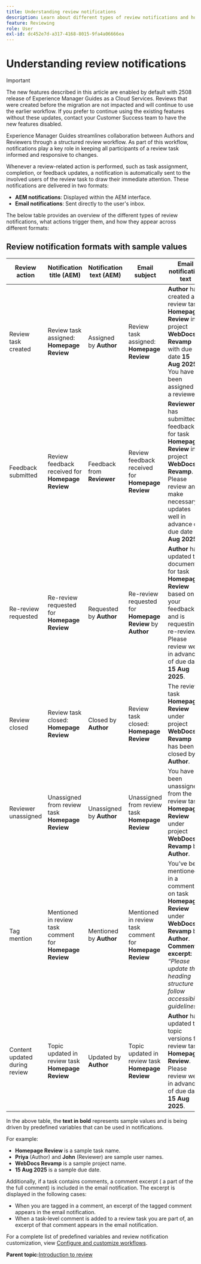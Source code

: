 ```yaml
---
title: Understanding review notifications
description: Learn about different types of review notifications and how they trigger during the different phases of review workflow in Experience Manager Guides.
feature: Reviewing
role: User
exl-id: dc452e7d-a317-4168-8015-9fa4a06666ea
---
```

# Understanding review notifications

>[!IMPORTANT]
>
> The new features described in this article are enabled by default with 2508 release of Experience Manager Guides as a Cloud Services. Reviews that were created before the migration are not impacted and will continue to use the earlier workflow. If you prefer to continue using the existing features without these updates, contact your Customer Success team to have the new features disabled. 

Experience Manager Guides streamlines collaboration between Authors and Reviewers through a structured review workflow. As part of this workflow, notifications play a key role in keeping all participants of a review task informed and responsive to changes.

Whenever a review-related action is performed, such as task assignment, completion, or feedback updates, a notification is automatically sent to the involved users of the review task to draw their immediate attention. These notifications are delivered in two formats:

- **AEM notifications**: Displayed within the AEM interface.
- **Email notifications**: Sent directly to the user's inbox.

The below table provides an overview of the different types of review notifications, what actions trigger them, and how they appear across different formats:


## Review notification formats with sample values

| **Review action**           | **Notification title (AEM)**                     | **Notification text (AEM)**                                | **Email subject**                                      | **Email notification text**                                                                 | **Recipient**               |
|-----------------------------|--------------------------------------------------|-------------------------------------------------------------|--------------------------------------------------------|------------------------------------------------------------------------------------------------|-----------------------------|
| Review task created         | Review task assigned: **Homepage Review**        | Assigned by **Author**                                      | Review task assigned: **Homepage Review**              | **Author** has created a review task **Homepage Review** in project **WebDocs Revamp** with due date **15 Aug 2025**. You have been assigned as a reviewer. | **Reviewer**                |
| Feedback submitted          | Review feedback received for **Homepage Review** | Feedback from **Reviewer**                                  | Review feedback received for **Homepage Review**       | **Reviewer** has submitted feedback for task **Homepage Review** in project **WebDocs Revamp**. Please review and make necessary updates well in advance of due date **15 Aug 2025**. | **Author** or **Initiator of task**                 |
| Re-review requested         | Re-review requested for **Homepage Review**      | Requested by **Author**                                     | Re-review requested for **Homepage Review** by **Author** | **Author** has updated the document for task **Homepage Review** based on your feedback and is requesting a re-review. Please review well in advance of due date **15 Aug 2025**. | **Reviewer**                |
| Review closed               | Review task closed: **Homepage Review**          | Closed by **Author**                                        | Review task closed: **Homepage Review**                | The review task **Homepage Review** under project **WebDocs Revamp** has been closed by **Author**. | **Author**  or **Initiator of task**  , **Reviewer**    |
| Reviewer unassigned         | Unassigned from review task **Homepage Review**  | Unassigned by **Author**                                    | Unassigned from review task **Homepage Review**         | You have been unassigned from the review task **Homepage Review** under project **WebDocs Revamp** by **Author**. | **Reviewer**                |
| Tag mention                 | Mentioned in review task comment for **Homepage Review** | Mentioned by **Author**                              | Mentioned in review task comment for **Homepage Review** | You’ve been mentioned in a comment on task **Homepage Review** under **WebDocs Revamp** by **Author**. **Comment excerpt:** *“Please update the heading structure to follow accessibility guidelines.”* | **Mentioned user**          |
| Content updated during review | Topic updated in review task **Homepage Review** | Updated by **Author**                                       | Topic updated in review task **Homepage Review**        | **Author** has updated the topic versions for review task **Homepage Review**. Please review well in advance of due date **15 Aug 2025**. | **Reviewer**                |


In the above table, the **text in bold** represents sample values and is being driven by predefined variables that can be used in notifications.


For example: 

- **Homepage Review** is a sample task name.
- **Priya** (Author) and **John** (Reviewer) are sample user names.
- **WebDocs Revamp** is a sample project name.
- **15 Aug 2025** is a sample due date.

Additionally, if a task contains comments, a comment excerpt ( a part of the  the full comment) is included in the email notification. The excerpt is displayed in the following cases: 

- When you are tagged in a comment, an excerpt of the tagged comment appears in the email notification.
- When a task-level comment is added to a review task you are part of, an excerpt of that comment appears in the email notification.

For a complete list of predefined variables and review notification customization, view [Configure and customize workflows](../cs-install-guide/customize-workflows.md#customize-email-and-aem-notification-templates).




**Parent topic:**[Introduction to review](review.md)
